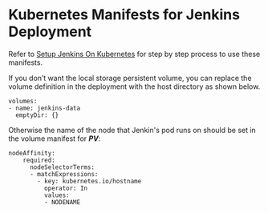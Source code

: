 # Kubernetes Manifests for Jenkins Deployment

Refer to [Setup Jenkins On Kubernetes](https://www.jenkins.io/doc/book/installing/kubernetes/) for step by step process to use these manifests.

If you don’t want the local storage persistent volume, you can replace the volume definition in the deployment with the host directory as shown below.
```
volumes:
- name: jenkins-data
  emptyDir: {}
```
Otherwise the name of the node that Jenkin's pod runs on should be set in the volume manifest for ***PV***:
```
nodeAffinity:
    required:
      nodeSelectorTerms:
      - matchExpressions:
        - key: kubernetes.io/hostname
          operator: In
          values:
          - NODENAME
```